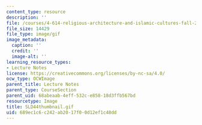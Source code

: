 ```yaml
---
content_type: resource
description: ''
file: /courses/4-614-religious-architecture-and-islamic-cultures-fall-2002/689ec1c6c242ab2017f00d12ef1c48dd_SLD44thumbnail.gif
file_size: 14429
file_type: image/gif
image_metadata:
  caption: ''
  credit: ''
  image-alt: ''
learning_resource_types:
- Lecture Notes
license: https://creativecommons.org/licenses/by-nc-sa/4.0/
ocw_type: OCWImage
parent_title: Lecture Notes
parent_type: CourseSection
parent_uid: 68abeaab-4eff-532c-e858-18d3ffb567bd
resourcetype: Image
title: SLD44thumbnail.gif
uid: 689ec1c6-c242-ab20-17f0-0d12ef1c48dd
---
```

